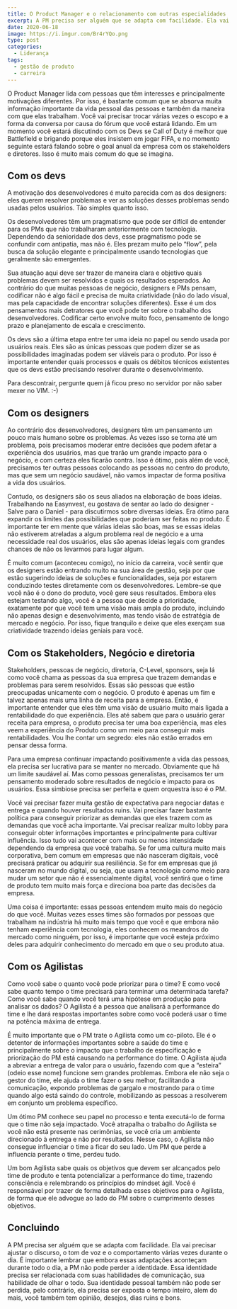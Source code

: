```yaml
---
title: O Product Manager e o relacionamento com outras especialidades
excerpt: A PM precisa ser alguém que se adapta com facilidade. Ela vai precisar ajustar o discurso, o tom de voz e o comportamento várias vezes durante o dia
date: 2020-06-18
image: https://i.imgur.com/Br4rYQo.png
type: post
categories:
  - Liderança
tags:
  - gestão de produto
  - carreira
---
```


O Product Manager lida com pessoas que têm interesses e principalmente motivações diferentes. Por isso, é bastante comum que se absorva muita informação importante da vida pessoal das pessoas e também da maneira com que elas trabalham. Você vai precisar trocar várias vezes o escopo e a forma da conversa por causa do fórum que você estará lidando. Em um momento você estará discutindo com os Devs se Call of Duty é melhor que Battlefield e brigando porque eles insistem em jogar FIFA, e no momento seguinte estará falando sobre o goal anual da empresa com os stakeholders e diretores. Isso é muito mais comum do que se imagina.

## Com os devs

A motivação dos desenvolvedores é muito parecida com as dos designers: eles querem resolver problemas e ver as soluções desses problemas sendo usadas pelos usuários. Tão simples quanto isso.

Os desenvolvedores têm um pragmatismo que pode ser difícil de entender para os PMs que não trabalharam anteriormente com tecnologia. Dependendo da senioridade dos devs, esse pragmatismo pode se confundir com antipatia, mas não é. Eles prezam muito pelo “flow”, pela busca da solução elegante e principalmente usando tecnologias que geralmente são emergentes.

Sua atuação aqui deve ser trazer de maneira clara e objetivo quais problemas devem ser resolvidos e quais os resultados esperados. Ao contrário do que muitas pessoas de negócio, designers e PMs pensam, codificar não é algo fácil e precisa de muita criatividade (não do lado visual, mas pela capacidade de encontrar soluções diferentes). Esse é um dos pensamentos mais detratores que você pode ter sobre o trabalho dos desenvolvedores. Codificar certo envolve muito foco, pensamento de longo prazo e planejamento de escala e crescimento.

Os devs são a última etapa entre ter uma ideia no papel ou sendo usada por usuários reais. Eles são as únicas pessoas que podem dizer se as possibilidades imaginadas podem ser viáveis para o produto. Por isso é importante entender quais processos e quais os débitos técnicos existentes que os devs estão precisando resolver durante o desenvolvimento.

Para descontrair, pergunte quem já ficou preso no servidor por não saber mexer no VIM. :-)

## Com os designers

Ao contrário dos desenvolvedores, designers têm um pensamento um pouco mais humano sobre os problemas. Às vezes isso se torna até um problema, pois precisamos moderar entre decisões que podem afetar a experiência dos usuários, mas que trarão um grande impacto para o negócio, e com certeza eles ficarão contra. Isso é ótimo, pois além de você, precisamos ter outras pessoas colocando as pessoas no centro do produto, mas que sem um negócio saudável, não vamos impactar de forma positiva a vida dos usuários.

Contudo, os designers são os seus aliados na elaboração de boas ideias. Trabalhando na Easynvest, eu gostava de sentar ao lado do designer - Salve para o Daniel - para discutirmos sobre diversas ideias. Era ótimo para expandir os limites das possibilidades que poderiam ser feitas no produto. É importante ter em mente que várias ideias são boas, mas se essas ideias não estiverem atreladas a algum problema real de negócio e a uma necessidade real dos usuários, elas são apenas ideias legais com grandes chances de não os levarmos para lugar algum.

É muito comum (aconteceu comigo), no início da carreira, você sentir que os designers estão entrando muito na sua área de gestão, seja por que estão sugerindo ideias de soluções e funcionalidades, seja por estarem conduzindo testes diretamente com os desenvolvedores. Lembre-se que você não é o dono do produto, você gere seus resultados. Embora eles estejam testando algo, você é a pessoa que decide a prioridade, exatamente por que você tem uma visão mais ampla do produto, incluindo não apenas design e desenvolvimento, mas tendo visão de estratégia de mercado e negócio. Por isso, fique tranquilo e deixe que eles exerçam sua criatividade trazendo ideias geniais para você.

## Com os Stakeholders, Negócio e diretoria

Stakeholders, pessoas de negócio, diretoria, C-Level, sponsors, seja lá como você chama as pessoas da sua empresa que trazem demandas e problemas para serem resolvidos. Essas são pessoas que estão preocupadas unicamente com o negócio. O produto é apenas um fim e talvez apenas mais uma linha de receita para a empresa. Então, é importante entender que eles têm uma visão de usuário muito mais ligada a rentabilidade do que experiência. Eles até sabem que para o usuário gerar receita para empresa, o produto precisa ter uma boa experiência, mas eles veem a experiência do Produto como um meio para conseguir mais rentabilidades. Vou lhe contar um segredo: eles não estão errados em pensar dessa forma.

Para uma empresa continuar impactando positivamente a vida das pessoas, ela precisa ser lucrativa para se manter no mercado. Obviamente que há um limite saudável aí. Mas como pessoas generalistas, precisamos ter um pensamento moderado sobre resultados de negócio e impacto para os usuários. Essa simbiose precisa ser perfeita e quem orquestra isso é o PM.

Você vai precisar fazer muita gestão de expectativa para negociar datas e entrega e quando houver resultados ruins. Vai precisar fazer bastante política para conseguir priorizar as demandas que eles trazem com as demandas que você acha importante. Vai precisar realizar muito lobby para conseguir obter informações importantes e principalmente para cultivar influência. Isso tudo vai acontecer com mais ou menos intensidade dependendo da empresa que você trabalha. Se for uma cultura muito mais corporativa, bem comum em empresas que não nasceram digitais, você precisará praticar ou adquirir sua resiliência. Se for em empresas que já nasceram no mundo digital, ou seja, que usam a tecnologia como meio para mudar um setor que não é essencialmente digital, você sentirá que o time de produto tem muito mais força e direciona boa parte das decisões da empresa.

Uma coisa é importante: essas pessoas entendem muito mais do negócio do que você. Muitas vezes esses times são formados por pessoas que trabalham na indústria há muito mais tempo que você e que embora não tenham experiência com tecnologia, eles conhecem os meandros do mercado como ninguém, por isso, é importante que você esteja próximo deles para adquirir conhecimento do mercado em que o seu produto atua.

## Com os Agilistas

Como você sabe o quanto você pode priorizar para o time? E como você sabe quanto tempo o time precisará para terminar uma determinada tarefa? Como você sabe quando você terá uma hipótese em produção para analisar os dados? O Agilista é a pessoa que analisará a performance do time e lhe dará respostas importantes sobre como você poderá usar o time na potência máxima de entrega.

É muito importante que o PM trate o Agilista como um co-piloto. Ele é o detentor de informações importantes sobre a saúde do time e principalmente sobre o impacto que o trabalho de especificação e priorização do PM está causando na performance do time. O Agilista ajuda a abreviar a entrega de valor para o usuário, fazendo com que a “esteira” (odeio esse nome) funcione sem grandes problemas. Embora ele não seja o gestor do time, ele ajuda o time fazer o seu melhor, facilitando a comunicação, expondo problemas de gargalo e mostrando para o time quando algo está saindo do controle, mobilizando as pessoas a resolverem em conjunto um problema específico.

Um ótimo PM conhece seu papel no processo e tenta executá-lo de forma que o time não seja impactado. Você atrapalha o trabalho do Agilista se você não está presente nas cerimônias, se você cria um ambiente direcionado à entrega e não por resultados. Nesse caso, o Agilista não consegue influenciar o time a ficar do seu lado. Um PM que perde a influencia perante o time, perdeu tudo.

Um bom Agilista sabe quais os objetivos que devem ser alcançados pelo time de produto e tenta potencializar a performance do time, trazendo consciência e relembrando os princípios do mindset ágil. Você é responsável por trazer de forma detalhada esses objetivos para o Agilista, de forma que ele advogue ao lado do PM sobre o cumprimento desses objetivos.

## Concluindo

A PM precisa ser alguém que se adapta com facilidade. Ela vai precisar ajustar o discurso, o tom de voz e o comportamento várias vezes durante o dia. É importante lembrar que embora essas adaptações aconteçam durante todo o dia, a PM não pode perder a identidade. Essa identidade precisa ser relacionada com suas habilidades de comunicação, sua habilidade de olhar o todo. Sua identidade pessoal também não pode ser perdida, pelo contrário, ela precisa ser exposta o tempo inteiro, alem do mais, você também tem opinião, desejos, dias ruins e bons.